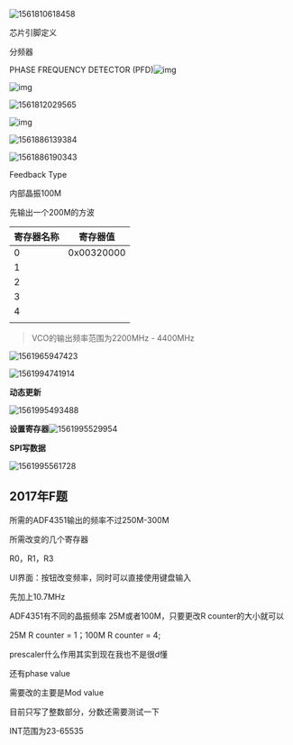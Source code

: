 

![1561810618458](https://raw.githubusercontent.com/Ryushane/ADF4351-ESP32-SPI/master/Pictures/1561810618458.png)

芯片引脚定义

分频器

PHASE FREQUENCY DETECTOR (PFD)![img](https://raw.githubusercontent.com/Ryushane/ADF4351-ESP32-SPI/master/Pictures/12152-33252-01.gif)

![img](https://raw.githubusercontent.com/Ryushane/ADF4351-ESP32-SPI/master/Pictures/12152-33253-02.gif)

![1561812029565](https://raw.githubusercontent.com/Ryushane/ADF4351-ESP32-SPI/master/Pictures/1561812029565.png)

![img](https://raw.githubusercontent.com/Ryushane/ADF4351-ESP32-SPI/master/Pictures/12152-33254-03.gif)

![1561886139384](https://raw.githubusercontent.com/Ryushane/ADF4351-ESP32-SPI/master/Pictures/1561886139384.png)

![1561886190343](https://raw.githubusercontent.com/Ryushane/ADF4351-ESP32-SPI/master/Pictures/1561886190343.png)

Feedback Type

内部晶振100M

先输出一个200M的方波

| 寄存器名称 | 寄存器值   |
| ---------- | ---------- |
| 0          | 0x00320000 |
| 1          |            |
| 2          |            |
| 3          |            |
| 4          |            |
|            |            |

> VCO的输出频率范围为2200MHz - 4400MHz

![1561965947423](https://raw.githubusercontent.com/Ryushane/ADF4351-ESP32-SPI/master/Pictures/1561965947423.png)

![1561994741914](https://raw.githubusercontent.com/Ryushane/ADF4351-ESP32-SPI/master/Pictures/1561994741914.png)

**动态更新**

![1561995493488](https://raw.githubusercontent.com/Ryushane/ADF4351-ESP32-SPI/master/Pictures/1561995493488.png)

**设置寄存器**![1561995529954](https://raw.githubusercontent.com/Ryushane/ADF4351-ESP32-SPI/master/Pictures/1561995529954.png)



**SPI写数据**

![1561995561728](https://raw.githubusercontent.com/Ryushane/ADF4351-ESP32-SPI/master/Pictures/1561995561728.png)

## 2017年F题

所需的ADF4351输出的频率不过250M-300M

所需改变的几个寄存器

R0，R1，R3

UI界面：按钮改变频率，同时可以直接使用键盘输入

先加上10.7MHz

ADF4351有不同的晶振频率 25M或者100M，只要更改R counter的大小就可以

25M R counter = 1；100M R counter = 4;

prescaler什么作用其实到现在我也不是很d懂

还有phase value

需要改的主要是Mod value

目前只写了整数部分，分数还需要测试一下

INT范围为23-65535

